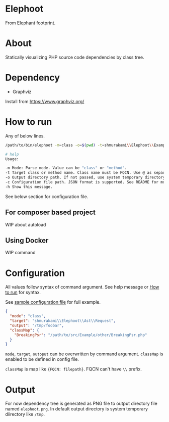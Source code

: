 # Elephoot

From Elephant footprint.

# About

Statically visualizing PHP source code dependencies by class tree.

# Dependency

- Graphviz

Install from https://www.graphviz.org/

# How to run

Any of below lines.

```sh
/path/to/bin/elephoot -m=class -o=$(pwd) -t=shmurakami\\Elephoot\\Example\\ExtendApplication

# help
Usage:

-m Mode: Parse mode. Value can be "class" or "method".
-t Target class or method name. Class name must be FQCN. Use @ as separator to specify method name like "shmurakami\Elephoot\Runner\Runner::showHelp".
-o Output directory path. If not passed, use system temporary directory.
-c Configuration file path. JSON format is supported. See README for more detail.
-h Show this message.
```

See below section for configuration file.


## For composer based project

WIP about autoload


## Using Docker

WIP command


# Configuration

All values follow syntax of command argument. See help message or [How to run](#how-to-run) for syntax.

See [sample configuration file](shmurakami/elephoot/.config_class.json) for full example.

```json
{
  "mode": "class",
  "target": "shmurakami\\Elephoot\\Ast\\Request",
  "output": "/tmp/foobar",
  "classMap": {
    "BreakingPsr": "/path/to/src/Example/other/BreakingPsr.php"
  }
}
```

`mode`, `target`, `outoput` can be overwritten by command argument. `classMap` is enabled to be defined in config file.

`classMap` is map like `{FQCN: filepath}`. FQCN can't have `\\` prefix.

# Output

For now dependency tree is generated as PNG file to output directory file named `elephoot.png`. In default output directory is system temporary diirectory like `/tmp`.
